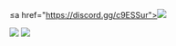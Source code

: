 ≤a href="https://discord.gg/c9ESSur"><img src="https://shields.io/discord/459014303224168449?label=Discord&logo=discord&color=7289da" /></a>

<img src="https://github-readme-stats.vercel.app/api?username=Kyza&theme=dark&hide=['issues']&show_icons=true" />

<img src="https://visitor-badge.glitch.me/badge?page_id=Kyza.Kyza" />

